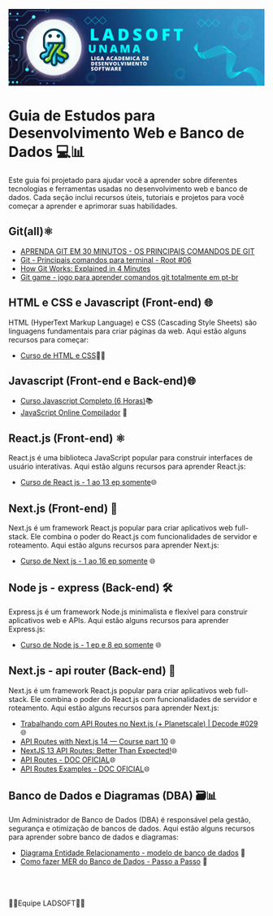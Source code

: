 ![img](https://github.com/ladsoftunama/ladsoftunama/raw/main/imagens/image_readme.png)

# Guia de Estudos para Desenvolvimento Web e Banco de Dados 💻📊

Este guia foi projetado para ajudar você a aprender sobre diferentes tecnologias e ferramentas usadas no desenvolvimento web e banco de dados. Cada seção inclui recursos úteis, tutoriais e projetos para você começar a aprender e aprimorar suas habilidades.

## Git(all)⚛️

- [APRENDA GIT EM 30 MINUTOS - OS PRINCIPAIS COMANDOS DE GIT](https://www.youtube.com/watch?v=Zwv9qRyVeU4)
- [Git - Principais comandos para terminal - Root #06](https://youtu.be/E28J23gCBIs)
- [How Git Works: Explained in 4 Minutes](https://www.youtube.com/watch?v=e9lnsKot_SQ)
- [Git game - jogo para aprender comandos git totalmente em pt-br](https://learngitbranching.js.org/?locale=pt_BR)

## HTML e CSS e Javascript (Front-end) 🌐

HTML (HyperText Markup Language) e CSS (Cascading Style Sheets) são linguagens fundamentais para criar páginas da web. Aqui estão alguns recursos para começar:

- [Curso de HTML e CSS](https://youtube.com/playlist?list=PLnDvRpP8Bnez2LJGshXKtid2f-aUkFOqM&si=P0eKhZ4aOKXAqovc)📖🎨

## Javascript (Front-end e Back-end)🌐

- [Curso Javascript Completo (6 Horas)](https://www.youtube.com/watch?v=McKNP3g6VBA)📚
- [JavaScript Online Compilador](https://developer.mozilla.org/en-US/docs/Web/HTML) 🚀

## React.js (Front-end) ⚛️

React.js é uma biblioteca JavaScript popular para construir interfaces de usuário interativas. Aqui estão alguns recursos para aprender React.js:

- [Curso de React js - 1 ao 13 ep somente](https://www.youtube.com/playlist?list=PLnDvRpP8BneyVA0SZ2okm-QBojomniQVO)🌐

## Next.js (Front-end) 🚀

Next.js é um framework React.js popular para criar aplicativos web full-stack. Ele combina o poder do React.js com funcionalidades de servidor e roteamento. Aqui estão alguns recursos para aprender Next.js:

- [Curso de Next js - 1 ao 16 ep somente](https://www.youtube.com/playlist?list=PLnDvRpP8BnezfJcfiClWskFOLODeqI_Ft) 🌐

## Node js - express (Back-end) 🛠️

Express.js é um framework Node.js minimalista e flexível para construir aplicativos web e APIs. Aqui estão alguns recursos para aprender Express.js:

- [Curso de Node js - 1 ep e 8 ep somente](https://www.youtube.com/playlist?list=PLJ_KhUnlXUPtbtLwaxxUxHqvcNQndmI4B) 🌐

## Next.js - api router (Back-end) 🚀

Next.js é um framework React.js popular para criar aplicativos web full-stack. Ele combina o poder do React.js com funcionalidades de servidor e roteamento. Aqui estão alguns recursos para aprender Next.js:

- [Trabalhando com API Routes no Next.js (+ Planetscale) | Decode #029](https://www.youtube.com/watch?v=ZDSiAwuoX0c) 🌐
- [API Routes with Next.js 14 — Course part 10](https://www.youtube.com/watch?v=gEB3ckYeZF4&pp=ygULbmV4dCBqcyBhcGk%3D) 🌐
- [NextJS 13 API Routes: Better Than Expected!](https://www.youtube.com/watch?v=vrR4MlB7nBI)🌐
- [API Routes - DOC OFICIAL](https://nextjs.org/docs/pages/building-your-application/routing/api-routes)🌐
- [API Routes Examples - DOC OFICIAL](https://nextjs.org/learn-pages-router/basics/api-routes/creating-api-routes)🌐

## Banco de Dados e Diagramas (DBA) 🗃️📊

Um Administrador de Banco de Dados (DBA) é responsável pela gestão, segurança e otimização de bancos de dados. Aqui estão alguns recursos para aprender sobre banco de dados e diagramas:

- [Diagrama Entidade Relacionamento - modelo de banco de dados](https://www.youtube.com/watch?v=XCkd27GtZoM) 📖
- [Como fazer MER do Banco de Dados - Passo a Passo](https://youtu.be/V3GNA-LWCnI) 📖

\
\
\
👩‍💻Equipe LADSOFT👨‍💻
